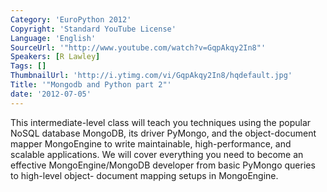 ```yaml
---
Category: 'EuroPython 2012'
Copyright: 'Standard YouTube License'
Language: 'English'
SourceUrl: '"http://www.youtube.com/watch?v=GqpAkqy2In8"'
Speakers: [R Lawley]
Tags: []
ThumbnailUrl: 'http://i.ytimg.com/vi/GqpAkqy2In8/hqdefault.jpg'
Title: '"Mongodb and Python part 2"'
date: '2012-07-05'
---
```

This intermediate-level class will teach you techniques using the popular
NoSQL database MongoDB, its driver PyMongo, and the object-document mapper
MongoEngine to write maintainable, high-performance, and scalable
applications. We will cover everything you need to become an effective
MongoEngine/MongoDB developer from basic PyMongo queries to high-level object-
document mapping setups in MongoEngine.

